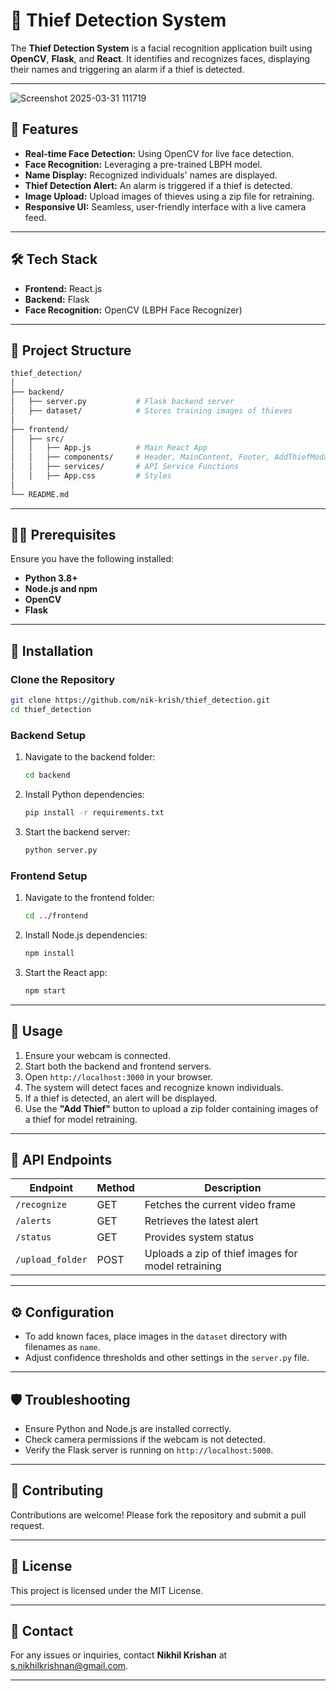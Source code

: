 # 🚨 Thief Detection System

The **Thief Detection System** is a facial recognition application built using **OpenCV**, **Flask**, and **React**. It identifies and recognizes faces, displaying their names and triggering an alarm if a thief is detected.

---

![Screenshot 2025-03-31 111719](https://github.com/user-attachments/assets/2a7e1927-ddc2-4146-bc13-5dd5e71b10b9)


## 🌟 Features

- **Real-time Face Detection:** Using OpenCV for live face detection.
- **Face Recognition:** Leveraging a pre-trained LBPH model.
- **Name Display:** Recognized individuals' names are displayed.
- **Thief Detection Alert:** An alarm is triggered if a thief is detected.
- **Image Upload:** Upload images of thieves using a zip file for retraining.
- **Responsive UI:** Seamless, user-friendly interface with a live camera feed.

---

## 🛠️ Tech Stack

- **Frontend:** React.js
- **Backend:** Flask
- **Face Recognition:** OpenCV (LBPH Face Recognizer)

---

## 📁 Project Structure

```bash
thief_detection/
│
├── backend/
│   ├── server.py           # Flask backend server
│   ├── dataset/            # Stores training images of thieves
│
├── frontend/
│   ├── src/
│   │   ├── App.js          # Main React App
│   │   ├── components/     # Header, MainContent, Footer, AddThiefModal
│   │   ├── services/       # API Service Functions
│   │   ├── App.css         # Styles
│
└── README.md
```

---

## 🧑‍💻 Prerequisites

Ensure you have the following installed:

- **Python 3.8+**
- **Node.js and npm**
- **OpenCV**
- **Flask**

---

## 🚀 Installation

### Clone the Repository

```bash
git clone https://github.com/nik-krish/thief_detection.git
cd thief_detection
```

### Backend Setup

1. Navigate to the backend folder:
    ```bash
    cd backend
    ```
2. Install Python dependencies:
    ```bash
    pip install -r requirements.txt
    ```
3. Start the backend server:
    ```bash
    python server.py
    ```

### Frontend Setup

1. Navigate to the frontend folder:
    ```bash
    cd ../frontend
    ```
2. Install Node.js dependencies:
    ```bash
    npm install
    ```
3. Start the React app:
    ```bash
    npm start
    ```

---

## 🎯 Usage

1. Ensure your webcam is connected.
2. Start both the backend and frontend servers.
3. Open `http://localhost:3000` in your browser.
4. The system will detect faces and recognize known individuals.
5. If a thief is detected, an alert will be displayed.
6. Use the **"Add Thief"** button to upload a zip folder containing images of a thief for model retraining.

---

## 📡 API Endpoints

| Endpoint         | Method | Description                                        |
| ----------------- | ------ | -------------------------------------------------- |
| `/recognize`      | GET    | Fetches the current video frame                   |
| `/alerts`         | GET    | Retrieves the latest alert                        |
| `/status`         | GET    | Provides system status                            |
| `/upload_folder`  | POST   | Uploads a zip of thief images for model retraining|

---

## ⚙️ Configuration

- To add known faces, place images in the `dataset` directory with filenames as `name`.
- Adjust confidence thresholds and other settings in the `server.py` file.

---

## 🛡️ Troubleshooting

- Ensure Python and Node.js are installed correctly.
- Check camera permissions if the webcam is not detected.
- Verify the Flask server is running on `http://localhost:5000`.

---

## 🤝 Contributing

Contributions are welcome! Please fork the repository and submit a pull request.

---

## 📜 License

This project is licensed under the MIT License.

---

## 📧 Contact

For any issues or inquiries, contact **Nikhil Krishan** at [s.nikhilkrishnan@gmail.com](mailto:s.nikhilkrishnan@gmail.com).

---

